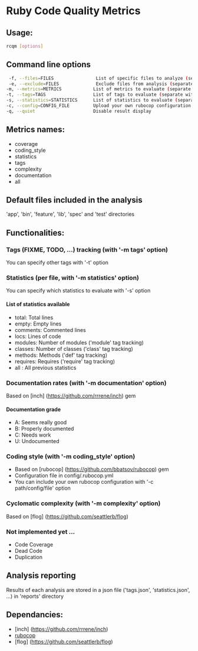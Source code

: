 # Ruby Code Quality Metrics

## Usage:

```bash
rcqm [options]
```

## Command line options

```bash
 -f, --files=FILES                List of specific files to analyze (separate with ',')
 -e, --exclude=FILES              Exclude files from analysis (separate with ',')
-m, --metrics=METRICS            List of metrics to evaluate (separate with ',')
-t, --tags=TAGS                  List of tags to evaluate (separate with ',')
-s, --statistics=STATISTICS      List of statistics to evaluate (separate with ',')
-c, --config=CONFIG_FILE         Upload your own rubocop configuration file
-q, --quiet                      Disable result display
```

## Metrics names:
- coverage 
- coding_style 
- statistics
- tags
- complexity 
- documentation
- all

## Default files included in the analysis

'app', 'bin', 'feature', 'lib', 'spec' and 'test' directories

## Functionalities:

### Tags (FIXME, TODO, ...) tracking (with '-m tags' option)

You can specify other tags with '-t' option

### Statistics (per file, with '-m statistics' option)

You can specify which statistics to evaluate with '-s' option

#### List of statistics available
- total: Total lines
- empty: Empty lines
- comments: Commented lines
- locs: Lines of code
- modules: Number of modules ('module' tag tracking)
- classes: Number of classes ('class' tag tracking) 
- methods: Methods ('def' tag tracking)
- requires: Requires ('require' tag tracking)
- all : All previous statistics

### Documentation rates (with '-m documentation' option)

Based on [inch] (https://github.com/rrrene/inch) gem

#### Documentation grade
- A: Seems really good
- B: Properly documented
- C: Needs work
- U: Undocumented

### Coding style (with '-m coding_style' option)

- Based on [rubocop] (https://github.com/bbatsov/rubocop) gem
- Configuration file in config/.rubocop.yml
- You can include your own rubocop configuration with '-c path/config/file' option

### Cyclomatic complexity (with '-m complexity' option)

Based on [flog] (https://github.com/seattlerb/flog)

### Not implemented yet ...
- Code Coverage
- Dead Code
- Duplication

## Analysis reporting

Results of each analysis are stored in a json file ('tags.json', 'statistics.json', ...)  in 'reports' directory

## Dependancies:
* [inch] (https://github.com/rrrene/inch)
* [rubocop](https://github.com/bbatsov/rubocop)
* [flog] (https://github.com/seattlerb/flog)
